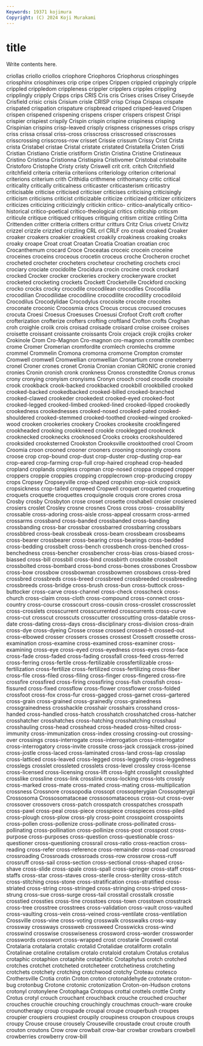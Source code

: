 ```yaml
---
Keywords: 19371 kojimura
Copyright: (C) 2024 Koji Murakami
---
```


# title

Write contents here.



criollas criollo criollos criophore Criophoros Criophorus
criosphinges criosphinx criosphinxes crip cripe cripes Crippen crippied crippingly cripple
crippled crippledom crippleness crippler cripplers cripples crippling cripplingly cripply Cripps
crips CRIS Cris cris Crises crises Crisey Criseyde Crisfield crisic
crisis Crisium crisle CRISP crisp Crispa Crispas crispate crispated crispation
crispature crispbread crisped crisped-leaved Crispen crispen crispened crispening crispens crisper
crispers crispest Crispi crispier crispiest crispily Crispin crispin crispine crispiness
crisping Crispinian crispins crisp-leaved crisply crispness crispnesses crisps crispy criss
crissa crissal criss-cross crisscross crisscrossed crisscrosses crisscrossing crisscross-row crisset Crissie
crissum Crissy Crist Crista crista Cristabel cristae Cristal cristate cristated
Cristatella Cristen Cristi Cristian Cristiano Cristie cristiform Cristin Cristina Cristine
Cristineaux Cristino Cristiona Cristionna Cristispira Cristivomer Cristobal cristobalite Cristoforo Cristophe
Cristy cristy Criswell crit crit. critch Critchfield critchfield criteria criteriia
criteriions criteriology criterion criterional criterions criterium crith Crithidia crithmene crithomancy
critic critical criticality critically criticalness criticaster criticasterism criticastry criticisable criticise
criticised criticiser criticises criticising criticisingly criticism criticisms criticist criticizable criticize
criticized criticizer criticizers criticizes criticizing criticizingly critickin critico- critico-analytically critico-historical
critico-poetical critico-theological critics criticship criticsm criticule critique critiqued critiques critiquing
critism critize critling Critta Crittenden critter critteria critters crittur critturs
Critz Crius crivetz Crivitz crizzel crizzle crizzled crizzling CRL crl
CRLF cro croak croaked Croaker croaker croakers croakier croakiest croakily
croakiness croaking croaks croaky croape Croat croat Croatan Croatia Croatian
croatian croc Crocanthemum crocard Croce Croceatas croceic crocein croceine croceines
croceins croceous crocetin croceus croche Crocheron crochet crocheted crocheter crocheters
crocheteur crocheting crochets croci crociary crociate crocidolite Crocidura crocin crocine
crock crockard crocked Crocker crocker crockeries crockery crockeryware crocket crocketed
crocketing crockets Crockett Crocketville Crockford crocking crocko crocks crocky crocodile
crocodilean crocodiles Crocodilia crocodilian Crocodilidae crocodiline crocodilite crocodility crocodiloid Crocodilus
Crocodylidae Crocodylus crocoisite crocoite crocoites croconate croconic Crocosmia crocs Crocus
crocus crocused crocuses crocuta Croesi Croesus Croesuses Croesusi Crofoot Croft
croft crofter crofterization crofterize crofters crofting croftland Crofton crofts Croghan
croh croighle croiik crois croisad croisade croisard croise croisee croises
croisette croissant croissante croissants Croix crojack crojik crojiks croker Crokinole
Crom Cro-Magnon Cro-magnon cro-magnon cromaltite crombec crome Cromer Cromerian cromfordite
cromlech cromlechs cromme crommel Crommelin Cromona cromorna cromorne Crompton cromster
Cromwell cromwell Cromwellian cromwellian Cronartium crone croneberry cronel Croner crones
cronet Cronia Cronian cronian CRONIC cronie cronied cronies Cronin cronish
cronk cronkness Cronos cronstedtite Cronus cronus crony cronying cronyism cronyisms
Cronyn crooch crood croodle crooisite crook crookback crook-backed crookbacked crookbill
crookbilled crooked crooked-backed crookedbacked crooked-billed crooked-branched crooked-clawed crookeder crookedest crooked-eyed
crooked-foot crooked-legged crooked-limbed crooked-lined crooked-lipped crookedly crookedness crookednesses crooked-nosed crooked-pated
crooked-shouldered crooked-stemmed crooked-toothed crooked-winged crooked-wood crooken crookeries crookery Crookes crookesite
crookfingered crookheaded crooking crookkneed crookle crooklegged crookneck crooknecked crooknecks crooknosed
Crooks crooks crookshouldered crooksided crooksterned Crookston Crooksville crooktoothed crool Croom
Croomia croon crooned crooner crooners crooning crooningly croons croose crop
crop-bound crop-dust crop-duster crop-dusting crop-ear crop-eared crop-farming crop-full crop-haired crophead
crop-headed cropland croplands cropless cropman crop-nosed croppa cropped cropper croppers
croppie croppies cropping cropplecrown crop-producing croppy crops Cropsey Cropseyville crop-shaped
cropshin crop-sick cropsick cropsickness crop-tailed cropweed Cropwell croquet croqueted croqueting
croquets croquette croquettes croquignole croquis crore crores crosa Crosby crosby
Crosbyton crose croset crosette croshabell crosier crosiered crosiers croslet Crosley
crosne crosnes Cross cross cross- crossability crossable cross-adoring cross-aisle cross-appeal
crossarm cross-armed crossarms crossband cross-banded crossbanded cross-banding crossbanding cross-bar crossbar
crossbarred crossbarring crossbars crossbbred cross-beak crossbeak cross-beam crossbeam crossbeams cross-bearer
crossbearer cross-bearing cross-bearings cross-bedded cross-bedding crossbelt cross-bench crossbench cross-benched cross-benchedness
cross-bencher crossbencher cross-bias cross-biased cross-biassed cross-bill crossbill cross-bind crossbirth crossbite
crossbolt crossbolted cross-bombard cross-bond cross-bones crossbones Crossbow cross-bow crossbow crossbowman
crossbowmen crossbows cross-bred crossbred crossbreds cross-breed crossbreed crossbreeded crossbreeding crossbreeds
cross-bridge cross-brush cross-bun cross-buttock cross-buttocker cross-carve cross-channel cross-check crosscheck cross-church
cross-claim cross-cloth cross-compound cross-connect cross-country cross-course crosscourt cross-cousin cross-crosslet crosscrosslet
cross-crosslets crosscurrent crosscurrented crosscurrents cross-curve cross-cut crosscut crosscuts crosscutter crosscutting
cross-datable cross-date cross-dating cross-days cross-disciplinary cross-division cross-drain cross-dye cross-dyeing Crosse
crosse crossed crossed-h crossed-out cross-elbowed crosser crossers crosses crossest Crossett
crossette cross-examination cross-examine cross-examined cross-examiner cross-examining cross-eye cross-eyed cross-eyedness cross-eyes
cross-face cross-fade cross-faded cross-fading crossfall cross-feed cross-ferred cross-ferring cross-fertile cross-fertilizable
crossfertilizable cross-fertilization cross-fertilize cross-fertilized cross-fertilizing cross-fiber cross-file cross-filed cross-filing cross-finger
cross-fingered cross-fire crossfire crossfired cross-firing crossfiring cross-fish crossfish cross-fissured cross-fixed
crossflow cross-flower crossflower cross-folded crossfoot cross-fox cross-fur cross-gagged cross-garnet cross-gartered
cross-grain cross-grained cross-grainedly cross-grainedness crossgrainedness crosshackle crosshair crosshairs crosshand cross-handed
cross-handled cross-hatch crosshatch crosshatched cross-hatcher crosshatcher crosshatches cross-hatching crosshatching crosshaul
crosshauling cross-head crosshead cross-headed cross-hilted cross-immunity cross-immunization cross-index crossing crossing-out
crossing-over crossings cross-interrogate cross-interrogation cross-interrogator cross-interrogatory cross-invite crossite cross-jack crossjack
cross-joined cross-jostle cross-laced cross-laminated cross-land cross-lap crosslap cross-latticed cross-leaved cross-legged
cross-leggedly cross-leggedness crosslegs crosslet crossleted crosslets cross-level crossley cross-license cross-licensed
cross-licensing cross-lift cross-light crosslight crosslighted crosslike crossline cross-link crosslink cross-locking
cross-lots crossly cross-marked cross-mate cross-mated cross-mating cross-multiplication crossness Crossnore crossopodia
crossopt crossopterygian Crossopterygii Crossosoma Crossosomataceae crossosomataceous cross-out cross-over crossover crossovers
cross-patch crosspatch crosspatches crosspath cross-pawl cross-peal cross-piece crosspiece crosspieces cross-piled
cross-plough cross-plow cross-ply cross-point crosspoint crosspoints cross-pollen cross-pollenize cross-pollinate cross-pollinated
cross-pollinating cross-pollination cross-pollinize cross-post crosspost cross-purpose cross-purposes cross-question cross-questionable cross-questioner
cross-questioning crossrail cross-ratio cross-reaction cross-reading cross-refer cross-reference cross-remainder cross-road crossroad
crossroading Crossroads crossroads cross-row crossrow cross-ruff crossruff cross-sail cross-section cross-sectional
cross-shaped cross-shave cross-slide cross-spale cross-spall cross-springer cross-staff cross-staffs cross-star cross-staves
cross-sterile cross-sterility cross-stitch cross-stitching cross-stone cross-stratification cross-stratified cross-striated cross-string cross-stringed
cross-stringing cross-striped cross-strung cross-sue cross-surge cross-tail crosstail crosstalk crosstie crosstied
crossties cross-tine crosstoes cross-town crosstown crosstrack cross-tree crosstree crosstrees cross-validation
cross-vault cross-vaulted cross-vaulting cross-vein cross-veined cross-ventilate cross-ventilation Crossville cross-vine cross-voting
crosswalk crosswalks cross-way crossway crossways crossweb crossweed Crosswicks cross-wind crosswind
crosswise crosswiseness crossword cross-worder crossworder crosswords crosswort cross-wrapped crost crostarie
Croswell crotal Crotalaria crotalaria crotalic crotalid Crotalidae crotaliform crotalin Crotalinae
crotaline crotalism crotalo crotaloid crotalum Crotalus crotalus crotaphic crotaphion crotaphite
crotaphitic Crotaphytus crotch crotched crotches crotchet crotcheted crotcheteer crotchetiness crotcheting
crotchets crotchety crotching crotchwood crotchy Croteau crotesco Crothersville Crotia crotin
Croton croton crotonaldehyde crotonate croton-bug crotonbug Crotone crotonic crotonization Croton-on-Hudson
crotons crotonyl crotonylene Crotophaga Crotopus crottal crottels crottle Crotty Crotus
crotyl crouch crouchant crouchback crouche crouched croucher crouches crouchie crouching
crouchingly crouchmas crouch-ware crouke crounotherapy croup croupade croupal croupe crouperbush
croupes croupier croupiers croupiest croupily croupiness croupon croupous croups croupy
Crouse crouse crousely Crouseville croustade crout croute crouth crouton croutons
Crow crow crowbait crow-bar crowbar crowbars crowbell crowberries crowberry crow-bill
